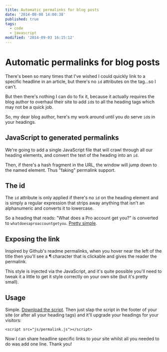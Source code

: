 ```yaml
---
title: Automatic permalinks for blog posts
date: '2014-08-08 14:00:38'
published: true
tags:
  - code
  - javascript
modified: '2014-09-03 16:15:12'
---
```

# Automatic permalinks for blog posts

There's been so many times that I've wished I could quickly link to a specific
headline in an article, but there's no `id` attributes on the tag...so I can't.

But then there's nothing I can do to fix it, because it actually requires the
blog author to overhaul their site to add `id`s to all the heading tags which
may not be a quick job.

So, my dear blog author, here's my work around until you *do* serve `id`s in
your headings.

<!--more-->

## JavaScript to generated permalinks

We're going to add a single JavaScript file that will crawl through all our
heading elements, and convert the text of the heading into an `id`.

Then, if there's a hash fragment in the URL, the window will jump down to the
named element. Thus "faking" permalink support.

## The id

The `id` attribute is only applied if there's no `id` on the heading element
and is simply a regular expression that strips away anything that isn't an
alphanumeric and converts it to lowercase.

So a heading that reads: "What does a Pro account get you?" is converted to
`whatdoesaproaccountgetyou`. [Pretty simple](https://jsbin.com/help/pro#whatdoesaproaccountgetyou).

## Exposing the link

Inspired by Github's readme permalinks, when you hover near the left of the
title then you'll see a ¶ character that is clickable and gives the reader the
permalink.

This style is injected via the JavaScript, and it's quite possible you'll need
to tweak it a little to get it style correctly on your own site (but it's pretty
small).

## Usage

Simple. [Download the script](https://github.com/remy/permalink). Then just slap
the script in the footer of your site (or after all your heading tags) and it'll
upgrade your headings for your visitors:

    <script src="js/permalink.js"></script>

Now I can share headline specific links to *your* site whilst all you needed to
do was add one line. Thank you!
